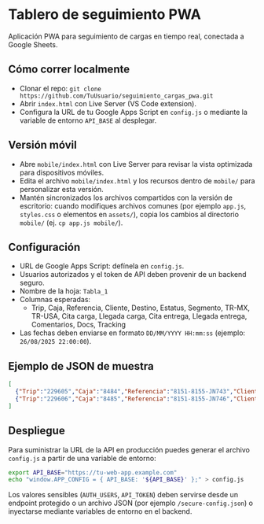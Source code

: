# Tablero de seguimiento PWA

Aplicación PWA para seguimiento de cargas en tiempo real, conectada a Google Sheets.

## Cómo correr localmente
- Clonar el repo: `git clone https://github.com/TuUsuario/seguimiento_cargas_pwa.git`
- Abrir `index.html` con Live Server (VS Code extension).
- Configura la URL de tu Google Apps Script en `config.js` o mediante la variable de entorno `API_BASE` al desplegar.

## Versión móvil

- Abre `mobile/index.html` con Live Server para revisar la vista optimizada para dispositivos móviles.
- Edita el archivo `mobile/index.html` y los recursos dentro de `mobile/` para personalizar esta versión.
- Mantén sincronizados los archivos compartidos con la versión de escritorio: cuando modifiques archivos comunes (por ejemplo `app.js`, `styles.css` o elementos en `assets/`), copia los cambios al directorio `mobile/` (ej. `cp app.js mobile/`).

## Configuración
- URL de Google Apps Script: defínela en `config.js`.
- Usuarios autorizados y el token de API deben provenir de un backend seguro.
- Nombre de la hoja: `Tabla_1`
- Columnas esperadas:
  - Trip, Caja, Referencia, Cliente, Destino, Estatus, Segmento, TR-MX, TR-USA, Cita carga, Llegada carga, Cita entrega, Llegada entrega, Comentarios, Docs, Tracking
- Las fechas deben enviarse en formato `DD/MM/YYYY HH:mm:ss` (ejemplo: `26/08/2025 22:00:00`).

## Ejemplo de JSON de muestra
```json
[
  {"Trip":"229605","Caja":"8484","Referencia":"8151-8155-JN743","Cliente":"Yanfeng","Destino":"Huntsville, AL","Estatus":"Mty yard","Segmento":"OTR","TR-MX":"PATIO08","TR-USA":"","Cita carga":"26/08/2025 22:00:00","Llegada carga":"26/08/2025 9:59:00"},
  {"Trip":"229606","Caja":"8485","Referencia":"8151-8155-JN746","Cliente":"Yanfeng","Destino":"Huntsville, AL","Estatus":"Drop","Segmento":"OTR","TR-MX":"","TR-USA":"","Cita carga":"27/08/2025 21:00:00","Llegada carga":""}
]

```

## Despliegue

Para suministrar la URL de la API en producción puedes generar el archivo `config.js` a partir de una variable de entorno:

```bash
export API_BASE="https://tu-web-app.example.com"
echo "window.APP_CONFIG = { API_BASE: '${API_BASE}' };" > config.js
```

Los valores sensibles (`AUTH_USERS`, `API_TOKEN`) deben servirse desde un
endpoint protegido o un archivo JSON (por ejemplo `/secure-config.json`) o inyectarse mediante
variables de entorno en el backend.

